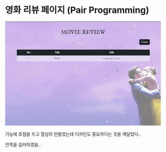 # 영화 리뷰 페이지 (Pair Programming)



![pair](Readme.assets/pair.gif)

기능에 초점을 두고 열심히 만들었는데 디자인도 중요하다는 것을 깨달았다..

안목을 길러야겠음..
